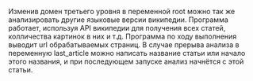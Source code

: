 Изменив домен третьего уровня в переменной root можно так же анализировать другие языковые версии википедии.
Программа работает, используя API википедии для получения всех статей, колличества картинок в них и т.д.
Программа по ходу выполнения выводит url обрабатываемых страниц. В случае прерыва анализа в переменную last_article можно написать название статьи или начало этого названия, и при последующем запуске анализ начнётся с этой статьи.
